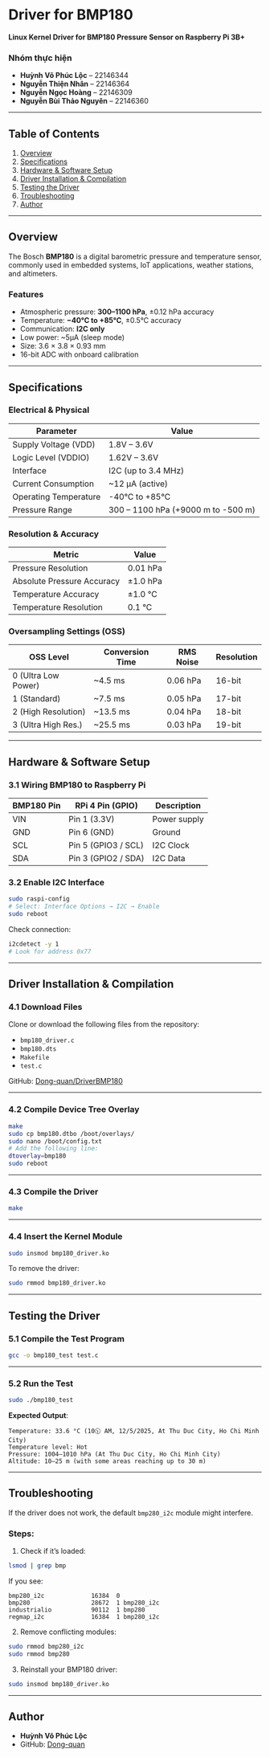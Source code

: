 # Driver for BMP180
**Linux Kernel Driver for BMP180 Pressure Sensor on Raspberry Pi 3B+**
### Nhóm thực hiện
- **Huỳnh Võ Phúc Lộc** – 22146344  
- **Nguyễn Thiện Nhân** – 22146364  
- **Nguyễn Ngọc Hoàng** – 22146309  
- **Nguyễn Bùi Thảo Nguyên** – 22146360  

---

## Table of Contents
1. [Overview](#overview)
2. [Specifications](#specifications)
3. [Hardware & Software Setup](#hardware--software-setup)
4. [Driver Installation & Compilation](#driver-installation--compilation)
5. [Testing the Driver](#testing-the-driver)
6. [Troubleshooting](#troubleshooting)
7. [Author](#author)

---

## Overview

The Bosch **BMP180** is a digital barometric pressure and temperature sensor, commonly used in embedded systems, IoT applications, weather stations, and altimeters.

### Features
- Atmospheric pressure: **300–1100 hPa**, ±0.12 hPa accuracy  
- Temperature: **−40°C to +85°C**, ±0.5°C accuracy  
- Communication: **I2C only**  
- Low power: ~5µA (sleep mode)  
- Size: 3.6 × 3.8 × 0.93 mm  
- 16-bit ADC with onboard calibration  

---

## Specifications

### Electrical & Physical

| Parameter               | Value                           |
|------------------------|----------------------------------|
| Supply Voltage (VDD)   | 1.8V – 3.6V                      |
| Logic Level (VDDIO)    | 1.62V – 3.6V                     |
| Interface              | I2C (up to 3.4 MHz)              |
| Current Consumption    | ~12 µA (active)                  |
| Operating Temperature  | -40°C to +85°C                   |
| Pressure Range         | 300 – 1100 hPa (+9000 m to -500 m) |

### Resolution & Accuracy

| Metric                     | Value         |
|---------------------------|---------------|
| Pressure Resolution        | 0.01 hPa      |
| Absolute Pressure Accuracy| ±1.0 hPa      |
| Temperature Accuracy       | ±1.0 °C       |
| Temperature Resolution     | 0.1 °C        |

### Oversampling Settings (OSS)

| OSS Level               | Conversion Time | RMS Noise | Resolution |
|------------------------|-----------------|-----------|------------|
| 0 (Ultra Low Power)    | ~4.5 ms         | 0.06 hPa  | 16-bit     |
| 1 (Standard)           | ~7.5 ms         | 0.05 hPa  | 17-bit     |
| 2 (High Resolution)    | ~13.5 ms        | 0.04 hPa  | 18-bit     |
| 3 (Ultra High Res.)    | ~25.5 ms        | 0.03 hPa  | 19-bit     |

---

## Hardware & Software Setup

### 3.1 Wiring BMP180 to Raspberry Pi

| BMP180 Pin | RPi 4 Pin (GPIO)     | Description     |
|------------|----------------------|-----------------|
| VIN        | Pin 1 (3.3V)         | Power supply    |
| GND        | Pin 6 (GND)          | Ground          |
| SCL        | Pin 5 (GPIO3 / SCL)  | I2C Clock       |
| SDA        | Pin 3 (GPIO2 / SDA)  | I2C Data        |

### 3.2 Enable I2C Interface

```bash
sudo raspi-config
# Select: Interface Options → I2C → Enable
sudo reboot
```

Check connection:

```bash
i2cdetect -y 1
# Look for address 0x77
```

---

## Driver Installation & Compilation

### 4.1 Download Files

Clone or download the following files from the repository:

- `bmp180_driver.c`
- `bmp180.dts`
- `Makefile`
- `test.c`

GitHub: [Dong-quan/DriverBMP180](https://github.com/Dong-quan/DriverBMP180)

---

### 4.2 Compile Device Tree Overlay

```bash
make
sudo cp bmp180.dtbo /boot/overlays/
sudo nano /boot/config.txt
# Add the following line:
dtoverlay=bmp180
sudo reboot
```

---

### 4.3 Compile the Driver

```bash
make
```

---

### 4.4 Insert the Kernel Module

```bash
sudo insmod bmp180_driver.ko
```

To remove the driver:

```bash
sudo rmmod bmp180_driver.ko
```

---

## Testing the Driver

### 5.1 Compile the Test Program

```bash
gcc -o bmp180_test test.c
```

---

### 5.2 Run the Test

```bash
sudo ./bmp180_test
```

**Expected Output**:

```
Temperature: 33.6 °C (10🕥 AM, 12/5/2025, At Thu Duc City, Ho Chi Minh City)
Temperature level: Hot
Pressure: 1004–1010 hPa (At Thu Duc City, Ho Chi Minh City)
Altitude: 10–25 m (with some areas reaching up to 30 m)
```

---

## Troubleshooting

If the driver does not work, the default `bmp280_i2c` module might interfere.

### Steps:

1. Check if it’s loaded:

```bash
lsmod | grep bmp
```

If you see:

```
bmp280_i2c             16384  0
bmp280                 28672  1 bmp280_i2c
industrialio           90112  1 bmp280
regmap_i2c             16384  1 bmp280_i2c
```

2. Remove conflicting modules:

```bash
sudo rmmod bmp280_i2c
sudo rmmod bmp280
```

3. Reinstall your BMP180 driver:

```bash
sudo insmod bmp180_driver.ko
```

---

## Author

- **Huỳnh Võ Phúc Lộc**
- GitHub: [Dong-quan](https://github.com/Dong-quan)
